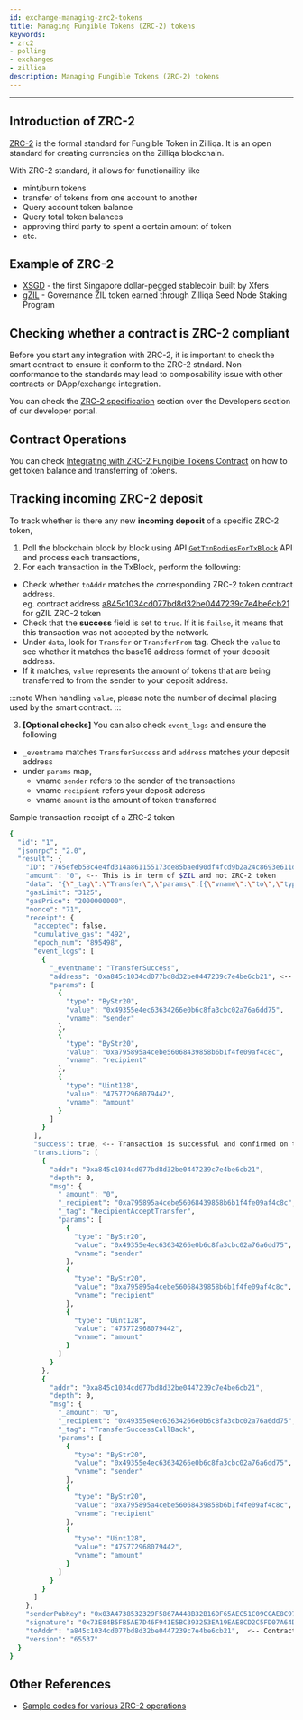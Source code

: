 ```yaml
---
id: exchange-managing-zrc2-tokens
title: Managing Fungible Tokens (ZRC-2) tokens
keywords: 
- zrc2
- polling
- exchanges
- zilliqa
description: Managing Fungible Tokens (ZRC-2) tokens
---
```


---


## Introduction of ZRC-2

[ZRC-2](https://github.com/Zilliqa/ZRC/blob/master/zrcs/zrc-2.md) is the formal standard for Fungible Token in Zilliqa. It is an open standard for creating currencies on the Zilliqa blockchain.

With ZRC-2 standard, it allows for functionaility like 
- mint/burn tokens 
- transfer of tokens from one account to another
- Query account token balance
- Query total token balances
- approving third party to spent a certain amount of token 
- etc. 

## Example of ZRC-2 

- [XSGD](https://www.zilliqa.com/xsgd) - the first Singapore dollar-pegged stablecoin built by Xfers
- [gZIL](https://github.com/Zilliqa/ZIP/blob/master/zips/zip-11.md#governance-tokens-aka-gzil) - Governance ZIL token earned through Zilliqa Seed Node Staking Program

## Checking whether a contract is ZRC-2 compliant 

Before you start any integration with ZRC-2, it is important to check the smart contract to ensure it conform to the ZRC-2 stndard. Non-conformance to the standards may lead to 
composability issue with other contracts or DApp/exchange integration.

You can check the [ZRC-2 specification](../dev/dev-keys-zrc2-wallet-support#zrc-2-specification) section over the Developers section of our developer portal.

## Contract Operations

You can check [Integrating with ZRC-2 Fungible Tokens Contract](../dev/dev-keys-zrc2-wallet-support#integrating-with-zrc-2-fungible-tokens-contract) on how to get token balance and transferring of tokens. 

## Tracking incoming ZRC-2 deposit

To track whether is there any new **incoming deposit** of a specific ZRC-2 token,
1. Poll the blockchain block by block using API [`GetTxnBodiesForTxBlock`](../apis/api-transaction-get-txbodies-for-txblock) API and process each transactions,
2. For each transaction in the TxBlock, perform the following:
- Check whether `toAddr` matches the corresponding ZRC-2 token contract address.  
eg. contract address [a845c1034cd077bd8d32be0447239c7e4be6cb21](https://viewblock.io/zilliqa/address/0xa845c1034cd077bd8d32be0447239c7e4be6cb21) for gZIL ZRC-2 token
- Check that the **success** field is set to `true`. If it is `failse`, it means that this transaction was not accepted by the network.
- Under `data`, look for `Transfer` or `TransferFrom` tag. Check the `value` to see whether it matches the base16 address format of your deposit address.
- If it matches, `value` represents the amount of tokens that are being transferred to from the sender to your deposit address.

:::note
When handling `value`, please note the number of decimal placing used by the smart contract.
:::


3. **[Optional checks]** You can also check `event_logs` and ensure the following
- `_eventname` matches `TransferSuccess` and `address` matches your deposit address
- under `params` map,
  - vname `sender` refers to the sender of the transactions
  - vname `recipient` refers your deposit address
  - vname `amount` is the amount of token transferred

Sample transaction receipt of a ZRC-2 token
```bash
{
  "id": "1",
  "jsonrpc": "2.0",
  "result": {
    "ID": "765efeb58c4e4fd314a861155173de85baed90df4fcd9b2a24c8693e611d1970", <-- Transaction hash
    "amount": "0", <-- This is in term of $ZIL and not ZRC-2 token
    "data": "{\"_tag\":\"Transfer\",\"params\":[{\"vname\":\"to\",\"type\":\"ByStr20\",\"value\":\"0xa795895a4cebe56068439858b6b1f4fe09af4c8c\"},{\"vname\":\"amount\",\"type\":\"Uint128\",\"value\":\"475772968079442\"}]}",
    "gasLimit": "3125",
    "gasPrice": "2000000000",
    "nonce": "71",
    "receipt": {
      "accepted": false,
      "cumulative_gas": "492",
      "epoch_num": "895498",
      "event_logs": [
        {
          "_eventname": "TransferSuccess",
          "address": "0xa845c1034cd077bd8d32be0447239c7e4be6cb21", <-- Contract address of ZRC-2 token
          "params": [
            {
              "type": "ByStr20",
              "value": "0x49355e4ec63634266e0b6c8fa3cbc02a76a6dd75",
              "vname": "sender"
            },
            {
              "type": "ByStr20",
              "value": "0xa795895a4cebe56068439858b6b1f4fe09af4c8c",
              "vname": "recipient"
            },
            {
              "type": "Uint128",
              "value": "475772968079442",
              "vname": "amount"
            }
          ]
        }
      ],
      "success": true, <-- Transaction is successful and confirmed on the blockchain
      "transitions": [
        {
          "addr": "0xa845c1034cd077bd8d32be0447239c7e4be6cb21",
          "depth": 0,
          "msg": {
            "_amount": "0",
            "_recipient": "0xa795895a4cebe56068439858b6b1f4fe09af4c8c",
            "_tag": "RecipientAcceptTransfer",
            "params": [
              {
                "type": "ByStr20",
                "value": "0x49355e4ec63634266e0b6c8fa3cbc02a76a6dd75",
                "vname": "sender"
              },
              {
                "type": "ByStr20",
                "value": "0xa795895a4cebe56068439858b6b1f4fe09af4c8c",
                "vname": "recipient"
              },
              {
                "type": "Uint128",
                "value": "475772968079442",
                "vname": "amount"
              }
            ]
          }
        },
        {
          "addr": "0xa845c1034cd077bd8d32be0447239c7e4be6cb21",
          "depth": 0,
          "msg": {
            "_amount": "0",
            "_recipient": "0x49355e4ec63634266e0b6c8fa3cbc02a76a6dd75",
            "_tag": "TransferSuccessCallBack",
            "params": [
              {
                "type": "ByStr20",
                "value": "0x49355e4ec63634266e0b6c8fa3cbc02a76a6dd75",
                "vname": "sender"
              },
              {
                "type": "ByStr20",
                "value": "0xa795895a4cebe56068439858b6b1f4fe09af4c8c",
                "vname": "recipient"
              },
              {
                "type": "Uint128",
                "value": "475772968079442",
                "vname": "amount"
              }
            ]
          }
        }
      ]
    },
    "senderPubKey": "0x03A4738532329F5867A448B32B16DF65AEC51C09CCAE8C972D78E49E9EFC84EF89",
    "signature": "0x73E84B5FB5AE7D46F941E5BC393253EA19EAE8CD2C5FD07A64D553970EFF8FBDB79384730C10310055E79CA560DC9B79A77ED64E5ADC69260EE32185D3AAF20B",
    "toAddr": "a845c1034cd077bd8d32be0447239c7e4be6cb21",  <-- Contract address of ZRC-2 token
    "version": "65537"
  }
}
```

## Other References
- [Sample codes for various ZRC-2 operations](https://github.com/Zilliqa/ZRC/tree/master/example/zrc2)
